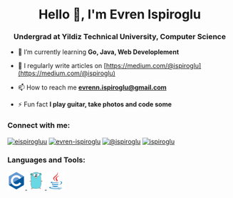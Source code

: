 <h1 align="center">Hello 👋, I'm Evren Ispiroglu</h1>
<h3 align="center">Undergrad at Yildiz Technical University, Computer Science</h3>

- 🔭 I’m currently learning **Go, Java, Web Developlement**

- 📝 I regularly write articles on [https://medium.com/@ispiroglu](https://medium.com/@ispiroglu)

- 📫 How to reach me **evrenn.ispiroglu@gmail.com**

- ⚡ Fun fact **I play guitar, take photos and code some**

<h3 align="left">Connect with me:</h3>
<p align="left">
<a href="https://twitter.com/eispirogluu" target="blank"><img align="center" src="https://raw.githubusercontent.com/rahuldkjain/github-profile-readme-generator/master/src/images/icons/Social/twitter.svg" alt="eispirogluu" height="30" width="40" /></a>
<a href="https://linkedin.com/in/evren-ispiroglu" target="blank"><img align="center" src="https://raw.githubusercontent.com/rahuldkjain/github-profile-readme-generator/master/src/images/icons/Social/linked-in-alt.svg" alt="evren-ispiroglu" height="30" width="40" /></a>
<a href="https://medium.com/@ispiroglu" target="blank"><img align="center" src="https://raw.githubusercontent.com/rahuldkjain/github-profile-readme-generator/master/src/images/icons/Social/medium.svg" alt="@ispiroglu" height="30" width="40" /></a>
<a href="https://www.hackerrank.com/ispiroglu" target="blank"><img align="center" src="https://raw.githubusercontent.com/rahuldkjain/github-profile-readme-generator/master/src/images/icons/Social/hackerrank.svg" alt="ispiroglu" height="30" width="40" /></a>
</p>

<h3 align="left">Languages and Tools:</h3>
<p align="left"> <a href="https://www.cprogramming.com/" target="_blank" rel="noreferrer"> <img src="https://raw.githubusercontent.com/devicons/devicon/master/icons/c/c-original.svg" alt="c" width="40" height="40"/> </a> <a href="https://golang.org" target="_blank" rel="noreferrer"> <img src="https://raw.githubusercontent.com/devicons/devicon/master/icons/go/go-original.svg" alt="go" width="40" height="40"/> </a> <a href="https://www.java.com" target="_blank" rel="noreferrer"> <img src="https://raw.githubusercontent.com/devicons/devicon/master/icons/java/java-original.svg" alt="java" width="40" height="40"/> </a> </p>

